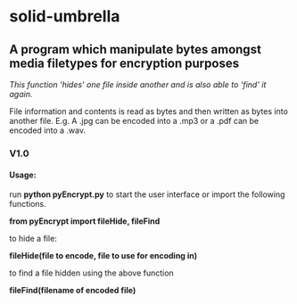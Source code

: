 # solid-umbrella
## A program which manipulate bytes amongst media filetypes for encryption purposes

*This function 'hides' one file inside another
and is also able to 'find' it again.*

File information and contents is read as bytes and then written as bytes into
another file. E.g. A .jpg can be encoded into a .mp3 or a .pdf can be encoded 
into a .wav.

### V1.0

#### Usage: 

run **python pyEncrypt.py** to start the user interface
or import the following functions.

**from pyEncrypt import fileHide, fileFind**

to hide a file:
    
**fileHide(file to encode, file to use for encoding in)**

to find a file hidden using the above function

**fileFind(filename of encoded file)**
